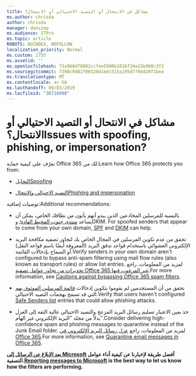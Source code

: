 ```yaml
---
title: مشاكل في الانتحال أو التصيد الاحتيالي أو الانتحال؟
ms.author: chrisda
author: chrisda
manager: dansimp
ms.audience: ITPro
ms.topic: article
ROBOTS: NOINDEX, NOFOLLOW
localization_priority: Normal
ms.custom: 1755
ms.assetid: ''
ms.openlocfilehash: 73a960d76802ccfee5500b1816f34a15b960c3f2
ms.sourcegitcommit: 7398c9d81f00328d1edc515a195d779dd28f1bea
ms.translationtype: MT
ms.contentlocale: ar-SA
ms.lasthandoff: 09/03/2019
ms.locfileid: "36716090"
---
```

# <a name="issues-with-spoofing-phishing-or-impersonation"></a><span data-ttu-id="277bd-102">مشاكل في الانتحال أو التصيد الاحتيالي أو الانتحال؟</span><span class="sxs-lookup"><span data-stu-id="277bd-102">Issues with spoofing, phishing, or impersonation?</span></span>

<span data-ttu-id="277bd-103">تعرّف على كيفية حماية Office 365 لك من:</span><span class="sxs-lookup"><span data-stu-id="277bd-103">Learn how Office 365 protects you from:</span></span>

- [<span data-ttu-id="277bd-104">التحايل</span><span class="sxs-lookup"><span data-stu-id="277bd-104">Spoofing</span></span>](https://docs.microsoft.com/office365/securitycompliance/anti-spoofing-protection)

- [<span data-ttu-id="277bd-105">التصيد الاحتيالي والانتحال</span><span class="sxs-lookup"><span data-stu-id="277bd-105">Phishing and impersonation</span></span>](https://docs.microsoft.com/office365/securitycompliance/atp-anti-phishing)

<span data-ttu-id="277bd-106">توصيات إضافية:</span><span class="sxs-lookup"><span data-stu-id="277bd-106">Additional recommendations:</span></span>

- <span data-ttu-id="277bd-107">بالنسبة للمرسلين المخادعين الذين يبدو أنهم يأتون من نطاقك الخاص، يمكن أن يساعد [منتدى جنوب المحيط الهادئ](https://docs.microsoft.com/office365/securitycompliance/set-up-spf-in-office-365-to-help-prevent-spoofing) وDKIM. [](https://docs.microsoft.com/office365/securitycompliance/use-dkim-to-validate-outbound-email)</span><span class="sxs-lookup"><span data-stu-id="277bd-107">For spoofed senders that appear to come from your own domain, [SPF](https://docs.microsoft.com/office365/securitycompliance/set-up-spf-in-office-365-to-help-prevent-spoofing) and [DKIM](https://docs.microsoft.com/office365/securitycompliance/use-dkim-to-validate-outbound-email) can help.</span></span>

- <span data-ttu-id="277bd-108">تحقق من عدم تكوين المرسلين في المجال الخاص بك لتجاوز تصفية مكافحة البريد الإلكتروني العشوائي باستخدام قواعد تدفق البريد (المعروفة أيضًا باسم قواعد النقل) أو السماح بإدخالات القائمة.</span><span class="sxs-lookup"><span data-stu-id="277bd-108">Verify senders in your own domain aren't configured to bypass anti-spam filtering using mail flow rules (also known as transport rules) or allow list entries.</span></span> <span data-ttu-id="277bd-109">لمزيد من المعلومات، راجع [تحذيرات من تجاوز عوامل تصفية Office 365 غير المرغوب فيها](https://docs.microsoft.com/exchange/troubleshoot/antispam/cautions-against-bypassing-spam-filters).</span><span class="sxs-lookup"><span data-stu-id="277bd-109">For more information, see [Cautions against bypassing Office 365 spam filters](https://docs.microsoft.com/exchange/troubleshoot/antispam/cautions-against-bypassing-spam-filters).</span></span>

- <span data-ttu-id="277bd-110">تحقق من أن المستخدمين لم يقوموا بتكوين إدخالات [قائمة المرسلين الموثوق بهم](https://support.office.com/article/BE1BAEA0-BEAB-4A30-B968-9004332336CE) التي قد تسمح بهجمات التصيد الاحتيالي.</span><span class="sxs-lookup"><span data-stu-id="277bd-110">Verify that users haven't configured [Safe Senders list](https://support.office.com/article/BE1BAEA0-BEAB-4A30-B968-9004332336CE) entries that could allow phishing attacks.</span></span>

- <span data-ttu-id="277bd-111">خذ بعين الاعتبار تسليم رسائل البريد المزعج والتصيد الاحتيالي عالية الثقة إلى العزل بدلاً من مجلد "البريد الإلكتروني غير الهام".</span><span class="sxs-lookup"><span data-stu-id="277bd-111">Consider delivering high-confidence spam and phishing messages to quarantine instead of the Junk Email folder.</span></span> <span data-ttu-id="277bd-112">لمزيد من المعلومات، راجع [عزل رسائل البريد الإلكتروني في Office 365](https://docs.microsoft.com/office365/securitycompliance/quarantine-email-messages).</span><span class="sxs-lookup"><span data-stu-id="277bd-112">For more information, see [Quarantine email messages in Office 365](https://docs.microsoft.com/office365/securitycompliance/quarantine-email-messages).</span></span>

<span data-ttu-id="277bd-113">**[يعد الإبلاغ عن الرسائل إلى Microsoft](https://support.office.com/article/b5caa9f1-cdf3-4443-af8c-ff724ea719d2) أفضل طريقة لإخبارنا عن كيفية أداء عوامل التصفية.**</span><span class="sxs-lookup"><span data-stu-id="277bd-113">**[Reporting messages to Microsoft](https://support.office.com/article/b5caa9f1-cdf3-4443-af8c-ff724ea719d2) is the best way to let us know how the filters are performing.**</span></span>
